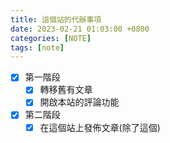 ```yaml
---
title: 這個站的代辦事項
date: 2023-02-21 01:03:00 +0800
categories: [NOTE]
tags: [note]
---
```


- [x] 第一階段
  + [x] 轉移舊有文章
  + [x] 開啟本站的評論功能
- [x] 第二階段
  + [x] 在這個站上發佈文章(除了這個)
